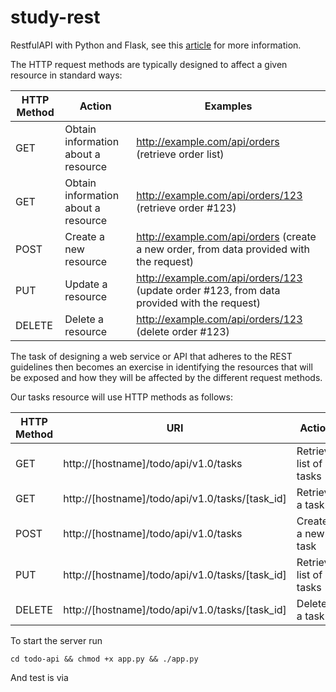 # study-rest
RestfulAPI with Python and Flask, see this [article](https://blog.miguelgrinberg.com/post/designing-a-restful-api-with-python-and-flask) for more information. 

The HTTP request methods are typically designed to affect a given resource in standard ways:

| HTTP Method | Action | Examples | 
|-------------|--------|----------|
| GET |  Obtain information about a resource | http://example.com/api/orders (retrieve order list) | 
| GET | Obtain information about a resource | http://example.com/api/orders/123 (retrieve order #123) | 
| POST | Create a new resource | http://example.com/api/orders (create a new order, from data provided with the request) |
| PUT | Update a resource | http://example.com/api/orders/123 (update order #123, from data provided with the request) |  
| DELETE | Delete a resource | http://example.com/api/orders/123 (delete order #123) | 

The task of designing a web service or API that adheres to the REST guidelines then becomes an exercise in identifying the resources that will be exposed and how they will be affected by the different request methods.

Our tasks resource will use HTTP methods as follows:

| HTTP Method | URI | Action | 
|-------------|-----|--------|
| GET | http://[hostname]/todo/api/v1.0/tasks | Retrieve list of tasks | 
| GET | http://[hostname]/todo/api/v1.0/tasks/[task_id] | Retrieve a task | 
| POST | http://[hostname]/todo/api/v1.0/tasks | Create a new task | 
| PUT | http://[hostname]/todo/api/v1.0/tasks/[task_id] | Retrieve list of tasks | 
| DELETE | http://[hostname]/todo/api/v1.0/tasks/[task_id] | Delete a task | 

To start the server run
```
cd todo-api && chmod +x app.py && ./app.py
```
And test is via
```
